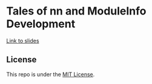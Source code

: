 # Tales of nn and ModuleInfo Development

[Link to slides](https://thomasjpfan.github.io/quansight-2021-pytorch-nn-module/)

## License

This repo is under the [MIT License](LICENSE).
